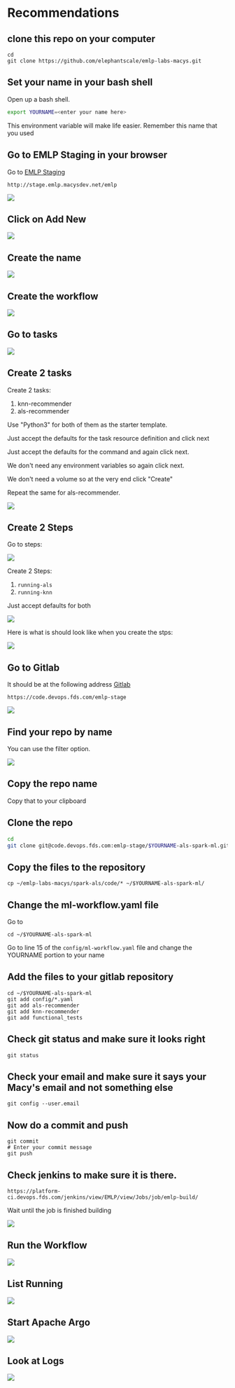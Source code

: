 # Recommendations


## clone this repo on your computer

```console
cd
git clone https://github.com/elephantscale/emlp-labs-macys.git 
```

## Set your name in your bash shell

Open up a bash shell.

```bash
export YOURNAME=<enter your name here>
```

This environment variable will make life easier. Remember this name that you used


## Go to EMLP Staging in your browser

Go to [EMLP Staging](http://stage.emlp.macysdev.net/emlp)

```text
http://stage.emlp.macysdev.net/emlp
```


![](../images/als-1-emlp.png)

## Click on Add New

![](../images/als-2-addnew.png)

## Create the name


![](../images/als-3-name.png)

## Create the workflow

![](../images/als-4-create.png)

## Go to tasks

![](../images/als-7-createtask1.png)

## Create 2 tasks

Create 2 tasks:

1. knn-recommender
2. als-recommender

Use "Python3" for both of them as the starter template.

Just accept the defaults for the task resource definition and click next

Just accept the defaults for the command and again click next.

We don't need any environment variables so again click next.

We don't need a volume so at the very end click "Create"

Repeat the same for als-recommender.

![](../images/als-8-taskname.png)

## Create 2 Steps

Go to steps:

![](../images/als-9-createsteps.png)

Create 2 Steps:

1. `running-als`
2. `running-knn`

Just accept defaults for both

![](../images/als-10-addstep.png)

Here is what is should look like when you create the stps:

![](../images/als-11-steps.png)


## Go to Gitlab

It should be at the following address [Gitlab](https://code.devops.fds.com/emlp-stage)

```text
https://code.devops.fds.com/emlp-stage
```
![](../images/als-5-gitlab.png)

## Find your repo by name 

You can use the filter option.

![](../images/als-6-gitlabname.png)


## Copy the repo name

Copy that to your clipboard



## Clone the repo

```bash
cd
git clone git@code.devops.fds.com:emlp-stage/$YOURNAME-als-spark-ml.git
```


## Copy the files to the repository

```console
cp ~/emlp-labs-macys/spark-als/code/* ~/$YOURNAME-als-spark-ml/

```

## Change the ml-workflow.yaml file

Go to 

```console
cd ~/$YOURNAME-als-spark-ml
```

Go to line 15 of the `config/ml-workflow.yaml` file and change the YOURNAME
portion to your name


## Add the files to your gitlab repository

```console
cd ~/$YOURNAME-als-spark-ml
git add config/*.yaml
git add als-recommender
git add knn-recommender
git add functional_tests
```

## Check git status and make sure it looks right

```console
git status
```


## Check your email and make sure it says your Macy's email and not something else

```
git config --user.email
```

## Now do a commit and push

```
git commit
# Enter your commit message
git push
```

## Check jenkins to make sure it is there.


```text
https://platform-ci.devops.fds.com/jenkins/view/EMLP/view/Jobs/job/emlp-build/
```

Wait until the job is finished building

![](../images/jenkins.png)


## Run the Workflow

![](../images/helloworld7-run.png)

## List Running
![](../images/helloworld8-listrunning.png)

## Start Apache Argo
![](../images/helloworld9-argo.png)

## Look at Logs

![](../images/helloworld10-logs.png)




